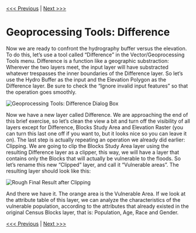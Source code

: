 [<<< Previous](linesto.md)  | [Next >>>](more.md)  

# Geoprocessing Tools: Difference

Now we are ready to confront the hydrography buffer versus the elevation. To do this, let’s use a tool called “Difference” in the Vector/Geoprocessing Tools menu. Difference is a function like a geographic substraction: Wherever the two layers meet, the input layer will have substracted whatever trespasses the inner boundaries of the Difference layer. So let’s use the Hydro Buffer as the input and the Elevation Polygon as the Difference layer. Be sure to check the “Ignore invalid input features” so that the operation goes smoothly.

![Geoprocessing Tools: Difference Dialog Box](images/differ1.png)

Now we have a new layer called Difference. We are approaching the end of this brief exercise, so let’s clean the view a bit and turn off the visibility of all layers except for Difference, Blocks Study Area and Elevation Raster (you can turn this last one off if you want to, but it looks nice so you can leave it on). The last step is actually repeating an operation we already did earlier: Clipping. We are going to clip the Blocks Study Area layer using the resulting Difference layer as a clipper, this way, we will have a layer that contains only the Blocks that will actually be vulnerable to the floods. So let’s rename this new “Clipped” layer, and call it “Vulnerable areas”. The resulting layer should look like this:

![Rough Final Result after Clipping](images/differ2.png)

And there we have it. The orange area is the Vulnerable Area. If we look at the attribute table of this layer, we can analyze the characteristics of the vulnerable population, according to the attributes that already existed in the original Census Blocks layer, that is: Population, Age, Race and Gender.

[<<< Previous](linesto.md)  | [Next >>>](more.md)  